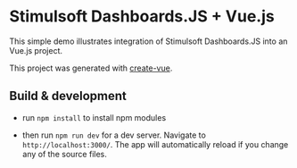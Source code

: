 # Stimulsoft Dashboards.JS + Vue.js

This simple demo illustrates integration of Stimulsoft Dashboards.JS into an Vue.js project.

This project was generated with [create-vue](https://github.com/vuejs/create-vue).

## Build & development

* run ``` npm install ``` to install npm modules

* then run ``` npm run dev ``` for a dev server. Navigate to ``` http://localhost:3000/ ```. The app will automatically reload if you change any of the source files.
